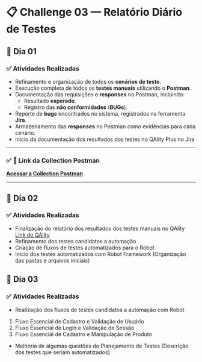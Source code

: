 # 📋 Challenge 03 — Relatório Diário de Testes

## 📅 Dia 01  

### ✅ Atividades Realizadas
- Refinamento e organização de todos os **cenários de teste**.
- Execução completa de todos os **testes manuais** utilizando o **Postman**.
- Documentação das requisições e **responses** no Postman, incluindo:
  - Resultado **esperado**.
  - Registro das **não conformidades** (**BUGs**).
- Reporte de **bugs** encontrados no sistema, registrados na ferramenta **Jira**.
- Armazenamento das **responses** no Postman como evidências para cada cenário.
- Inicio da documentação dos resultados dos testes no QAlity Plus no Jira

---

### ✅ 📂 Link da Collection Postman
[**Acessar a Collection Postman**](https://bit-masters.postman.co/workspace/Testes-ServeRest~46dc673d-a031-42a0-a013-3404b88c2324/folder/44579864-e53ba0b9-32c6-49d5-8144-5470bb9d6aab?action=share&creator=44579864&ctx=documentation)

---

## 📅 Dia 02  

### ✅ Atividades Realizadas
- Finalização do relatório dos resultados dos testes manuais no QAlity
[Link do QAlity](https://bremeirah.atlassian.net/plugins/servlet/ac/com.soldevelo.apps.test_management_premium/test-cycle-details?testCycleId=128004#!testCycleId=128004)
- Refinamento dos testes candidatos a automação
- Criação de fluxos de testes automatizados para o Robot
- Inicio dos testes automatizados com Robot Framework (Organização das pastas e arquivos iniciais)

## 📅 Dia 03  

### ✅ Atividades Realizadas
- Realização dos fluxos de testes candidatos a automação com Robot
1. Fluxo Essencial de Cadastro e Validação de Usuário
2. Fluxo Essencial de Login e Validação de Sessão
3. Fluxo Essencial de Cadastro e Manipulação de Produto
- Melhoria de algumas questões do Planejamento de Testes (Descrição dos testes que seriam automatizados)

